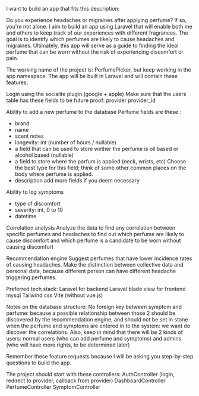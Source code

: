 I want to build an app that fits this description:

Do you experience headaches or migraines after applying perfume? If so, you're not alone. I aim to build an app using Laravel that will enable both me and others to keep track of our experiences with different fragrances. The goal is to identify which perfumes are likely to cause headaches and migraines. Ultimately, this app will serve as a guide to finding the ideal perfume that can be worn without the risk of experiencing discomfort or pain.

The working name of the project is: PerfumePicker,
but keep working in the app namespace.
The app will be built in Laravel and will contain these features:

Login using the socialite plugin (google + apple)
Make sure that the users table has these fields to be future proof:
provider
provider_id

Ability to add a new perfume to the database
Perfume fields are these :
- brand
- name
- scent notes
- longevity: int (number of hours / nullable)
- a field that can be used to store wether the perfume is oil based or alcohol based (nullable)
- a field to store where the parfum is applied (neck, wrists, etc) Choose the best type for this field; think of some other common places on the body where perfume is applied.
- description
  add more fields if you deem necessary

Ability to log symptoms
- type of discomfort
- severity: int, 0 to 10
- datetime

Correlation analysis
Analyze the data to find any correlation between specific perfumes and headaches to find out which perfume are likely to cause discomfort and which perfume is a candidate to be worn without causing discomfort

Recommendation engine
Suggest perfumes that have lower incidence rates of causing headaches.
Make the distinction between collective data and personal data, because different person can have different headache triggering perfumes.

Preferred tech stack:
Laravel for backend
Laravel blade view for frontend
mysql
Tailwind css
Vite (without vue.js)

Notes on the database structure:
No foreign key between symptom and perfume: because a possible relationship between those 2 should be discovered by the recommendation engine, and should not be set in stone when the perfume and symptoms are entered in to the system: we want do discover the correlations.
Also, keep in mind that there will be 2 kinds of users: normal users (who can add perfume and symptoms) and admins (who will have more rights, to be determined later)

Remember these feature requests because I will be asking you step-by-step questions to build the app.

The project should start with these controllers:
AuthController (login, redirect to provider, callback from provider)
DashboardController
PerfumeController
SymptomController
